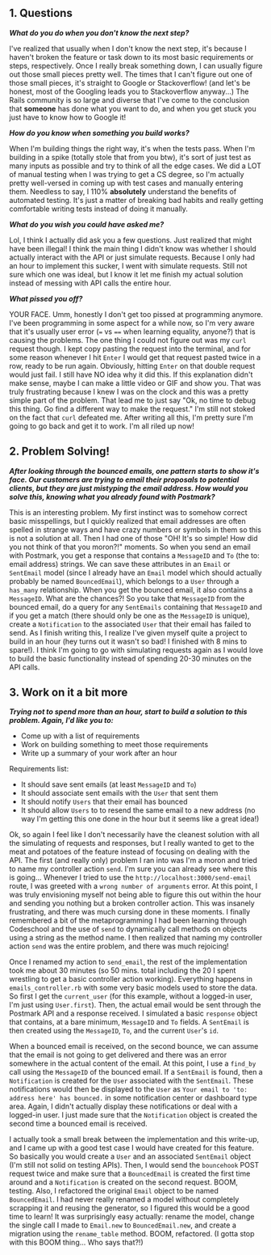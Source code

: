 ## 1. Questions

***What do you do when you don't know the next step?***

I've realized that usually when I don't know the next step, it's because I haven't broken the feature or task down to its most basic requirements or steps, respectively. Once I really break something down, I can usually figure out those small pieces pretty well. The times that I can't figure out one of those small pieces, it's straight to Google or Stackoverflow! (and let's be honest, most of the Googling leads you to Stackoverflow anyway...) The Rails community is so large and diverse that I've come to the conclusion that **someone** has done what you want to do, and when you get stuck you just have to know how to Google it!

***How do you know when something you build works?***

When I'm building things the right way, it's when the tests pass. When I'm building in a spike (totally stole that from you btw), it's sort of just test as many inputs as possible and try to think of all the edge cases. We did a LOT of manual testing when I was trying to get a CS degree, so I'm actually pretty well-versed in coming up with test cases and manually entering them. Needless to say, I 110% **absolutely** understand the benefits of automated testing. It's just a matter of breaking bad habits and really getting comfortable writing tests instead of doing it manually.

***What do you wish you could have asked me?***

Lol, I think I actually did ask you a few questions. Just realized that might have been illegal! I think the main thing I didn't know was whether I should actually interact with the API or just simulate requests. Because I only had an hour to implement this sucker, I went with simulate requests. Still not sure which one was ideal, but I know it let me finish my actual solution instead of messing with API calls the entire hour.

***What pissed you off?***

YOUR FACE. Umm, honestly I don't get too pissed at programming anymore. I've been programming in some aspect for a while now, so I'm very aware that it's usually user error (`=` vs `==` when learning equality, anyone?) that is causing the problems. The one thing I could not figure out was my `curl` request though. I kept copy pasting the request into the terminal, and for some reason whenever I hit `Enter` I would get that request pasted twice in a row, ready to be run again. Obviously, hitting `Enter` on that double request would just fail. I still have NO idea why it did this.  If this explanation didn't make sense, maybe I can make a little video or GIF and show you. That was truly frustrating because I knew I was on the clock and this was a pretty simple part of the problem. That lead me to just say "Ok, no time to debug this thing. Go find a different way to make the request." I'm still not stoked on the fact that `curl` defeated me. After writing all this, I'm pretty sure I'm going to go back and get it to work. I'm all riled up now!


## 2. Problem Solving!

***After looking through the bounced emails, one pattern starts to show it's face. Our customers are trying to email their proposals to potential clients, but they are just mistyping the email address. How would you solve this, knowing what you already found with Postmark?***

This is an interesting problem. My first instinct was to somehow correct basic misspellings, but I quickly realized that email addresses are often spelled in strange ways and have crazy numbers or symbols in them so this is not a solution at all. Then I had one of those "OH! It's so simple! How did you not think of that you moron?!" moments. So when you send an email with Postmark, you get a response that contains a `MessageID` and `To` (the to: email address) strings. We can save these attributes in an `Email` or `SentEmail` model (since I already have an `Email` model which should actually probably be named `BouncedEmail`), which belongs to a `User` through a `has_many` relationship. When you get the bounced email, it also contains a `MessageID`. What are the chances?! So you take that `MessageID` from the bounced email, do a query for any `SentEmails` containing that `MessageID` and if you get a match (there should only be one as the `MessageID` is unique), create a `Notification` to the associated `User` that their email has failed to send. As I finish writing this, I realize I've given myself quite a project to build in an hour (hey turns out it wasn't so bad! I finished with 8 mins to spare!). I think I'm going to go with simulating requests again as I would love to build the basic functionality instead of spending 20-30 minutes on the API calls.

## 3. Work on it a bit more

***Trying not to spend more than an hour, start to build a solution to this problem. Again, I'd like you to:***

* Come up with a list of requirements
* Work on building something to meet those requirements
* Write up a summary of your work after an hour


Requirements list:

* It should save sent emails (at least `MessageID` and `To`)
* It should associate sent emails with the `User` that sent them
* It should notify `Users` that their email has bounced
* It should allow `Users` to to resend the same email to a new address (no way I'm getting this one done in the hour but it seems like a great idea!)

Ok, so again I feel like I don't necessarily have the cleanest solution with all the simulating of requests and responses, but I really wanted to get to the meat and potatoes of the feature instead of focusing on dealing with the API. The first (and really only) problem I ran into was I'm a moron and tried to name my controller action `send`. I'm sure you can already see where this is going... Whenever I tried to use the `http://localhost:3000/send-email` route, I was greeted with a `wrong number of arguments` error. At this point, I was truly envisioning myself not being able to figure this out within the hour and sending you nothing but a broken controller action. This was insanely frustrating, and there was much cursing done in these moments. I finally remembered a bit of the metaprogramming I had been learning through Codeschool and the use of `send` to dynamically call methods on objects using a string as the method name. I then realized that naming my controller action `send` was the entire problem, and there was much rejoicing!

Once I renamed my action to `send_email`, the rest of the implementation took me about 30 minutes (so 50 mins. total including the 20 I spent wrestling to get a basic controller action working). Everything happens in `emails_controller.rb` with some very basic models used to store the data. So first I get the `current_user` (for this example, without a logged-in user, I'm just using `User.first`). Then, the actual email would be sent through the Postmark API and a response received. I simulated a basic `response` object that contains, at a bare minimum, `MessageID` and `To` fields. A `SentEmail` is then created using the `MessageID`, `To`, and the current `User`'s `id`. 

When a bounced email is received, on the second bounce, we can assume that the email is not going to get delivered and there was an error somewhere in the actual content of the email. At this point, I use a `find_by` call using the `MessageID` of the bounced email. If a `SentEmail` is found, then a `Notification` is created for the `User` associated with the `SentEmail`. These notifications would then be displayed to the `User` as `Your email to 'to: address here' has bounced.` in some notification center or dashboard type area. Again, I didn't actually display these notifications or deal with a logged-in user. I just made sure that the `Notification` object is created the second time a bounced email is received.

I actually took a small break between the implementation and this write-up, and I came up with a good test case I would have created for this feature. So basically you would create a `User` and an associated `SentEmail` object (I'm still not solid on testing APIs). Then, I would send the `bouncehook` POST request twice and make sure that a `BouncedEmail` is created the first time around and a `Notification` is created on the second request. BOOM, testing. Also, I refactored the original `Email` object to be named `BouncedEmail`. I had never really renamed a model without completely scrapping it and reusing the generator, so I figured this would be a good time to learn! It was surprisingly easy actually: rename the model, change the single call I made to `Email.new` to `BouncedEmail.new`, and create a migration using the `rename_table` method. BOOM, refactored. (I gotta stop with this BOOM thing... Who says that?!)



